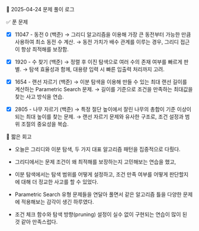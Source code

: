 📅 2025-04-24 문제 풀이 로그

✅ 푼 문제

- [x] 11047 - 동전 0 (백준)
→ 그리디 알고리즘을 이용해 가장 큰 동전부터 가능한 만큼 사용하여 최소 동전 수 계산.
→ 동전 가치가 배수 관계를 이루는 경우, 그리디 접근이 항상 최적해를 보장함.

- [x] 1920 - 수 찾기 (백준)
→ 정렬 후 이진 탐색으로 여러 수의 존재 여부를 빠르게 판별.
→ 탐색 효율성과 함께, 대용량 입력 시 빠른 입출력 처리까지 고려.

- [x] 1654 - 랜선 자르기 (백준)
→ 이분 탐색을 이용해 만들 수 있는 최대 랜선 길이를 계산하는 Parametric Search 문제.
→ 길이를 기준으로 조건을 만족하는 최대값을 찾는 사고 방식을 연습.

- [x] 2805 - 나무 자르기 (백준)
→ 특정 절단 높이에서 잘린 나무의 총합이 기준 이상이 되는 최대 높이를 찾는 문제.
→ 랜선 자르기 문제와 유사한 구조로, 조건 설정과 범위 조절의 중요성을 복습.

🧠 짧은 회고
- 오늘은 그리디와 이분 탐색, 두 가지 대표 알고리즘 패턴을 집중적으로 다뤘다.
- 그리디에서는 문제 조건이 왜 최적해를 보장하는지 고민해보는 연습을 했고,
- 이분 탐색에서는 탐색 범위를 어떻게 설정하고, 조건 만족 여부를 어떻게 판단할지에 대해 더 정교한 사고를 할 수 있었다.

- Parametric Search 유형 문제들을 연달아 풀면서 같은 알고리즘 틀을 다양한 문제에 적용해보는 감각이 생긴 하루였다.
- 조건 체크 함수와 탐색 방향(pruning) 설정이 실수 없이 구현되는 연습이 많이 된 것 같아 만족스럽다.
